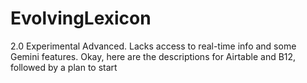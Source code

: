 # EvolvingLexicon
2.0 Experimental Advanced. Lacks access to real-time info and some Gemini features. Okay, here are the descriptions for Airtable and B12, followed by a plan to start
